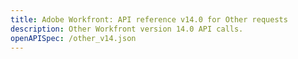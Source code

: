 ```yaml
---
title: Adobe Workfront: API reference v14.0 for Other requests
description: Other Workfront version 14.0 API calls.
openAPISpec: /other_v14.json  
---
```

